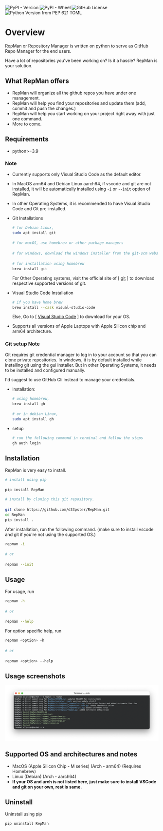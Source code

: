 ![PyPI - Version](https://img.shields.io/pypi/v/RepMan?style=flat&label=pypi%20version&labelColor=magenta&color=green)
![PyPI - Wheel](https://img.shields.io/pypi/wheel/RepMan)
![GitHub License](https://img.shields.io/github/license/d33pster/RepMan)
![Python Version from PEP 621 TOML](https://img.shields.io/python/required-version-toml?tomlFilePath=https%3A%2F%2Fraw.githubusercontent.com%2Fd33pster%2FRepMan%2Fmain%2Fpyproject.toml)


# Overview

RepMan or Repository Manager is written on python to serve as GitHub Repo Manager for the end users.

Have a lot of repositories you've been working on? Is it a hassle? RepMan is your solution.

## What RepMan offers

- RepMan will organize all the github repos you have under one management.
- RepMan will help you find your repositories and update them (add, commit and push the changes.)
- RepMan will help you start working on your project right away with just one command.
- More to come.

## Requirements

- python>=3.9

### Note

- Currently supports only Visual Studio Code as the default editor.
- In MacOS arm64 and Debian Linux aarch64, if vscode and git are not installed, it will be automatically installed using `-i` or `--init` option of RepMan.
- In other Operating Systems, it is recommended to have Visual Studio Code and Git pre-installed.

- Git Installations
    ```bash
    # for Debian Linux,
    sudo apt install git

    # for macOS, use homebrew or other package managers

    # for windows, download the windows installer from the git-scm website.

    # for installation using homebrew
    brew install git
    ```
    For Other Operating systems, visit the official site of [ [git](https://git-scm.com/downloads) ] to download respective supported versions of git.

- Visual Studio Code Installation

    ```bash
    # if you have home brew
    brew install --cask visual-studio-code
    ```
    Else, Go to [ [Visual Studio Code](https://code.visualstudio.com/download) ] to download for your OS.

- Supports all versions of Apple Laptops with Apple Silicon chip and arm64 architecture.

### Git setup Note

Git requires git credential manager to log in to your account so that you can clone private repositories. In windows, it is by default installed while installing git using the gui installer. But in other Operating Systems, it needs to be installed and configured manually.

I'd suggest to use GitHub Cli instead to manage your credentials.

- Installation:
    ```bash
    # using homebrew,
    brew install gh

    # or in debian Linux,
    sudo apt install gh
    ```
- setup
    ```bash
    # run the following command in terminal and follow the steps 
    gh auth login
    ```

## Installation

RepMan is very easy to install.

```bash
# install using pip

pip install RepMan
```
```bash
# install by cloning this git repository.

git clone https://github.com/d33pster/RepMan.git
cd RepMan
pip install .
```

After installation, run the following command. (make sure to install vscode and git if you're not using the supported OS.)
```bash
repman -i

# or

repman --init
```

## Usage

For usage, run

```bash
repman -h

# or

repman --help
```

For option specific help, run

```bash
repman <option> -h

# or 

repman <option> --help
```

## Usage screenshots

<img src='images/update.png'>

## Supported OS and architectures and notes
- MacOS (Apple Silicon Chip - M series) (Arch - arm64) (Requires Homebrew)
- Linux (Debian) (Arch - aarch64)
- **If your OS and arch is not listed here, just make sure to install VSCode and git on your own, rest is same.**

## Uninstall

Uninstall using pip
```bash
pip uninstall RepMan
```